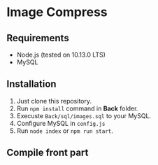 # Image Compress
## Requirements
* Node.js (tested on 10.13.0 LTS)
* MySQL

## Installation
1. Just clone this repository.
2. Run `npm install` command in **Back** folder.
3. Execuste `Back/sql/images.sql` to your MySQL.
4. Configure MySQL in `config.js`
6. Run `node index` or `npm run start`.

## Compile front part